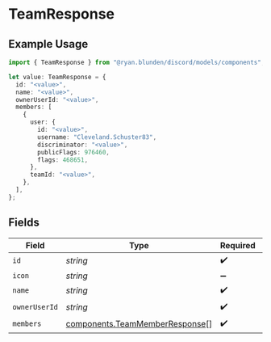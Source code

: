 # TeamResponse

## Example Usage

```typescript
import { TeamResponse } from "@ryan.blunden/discord/models/components";

let value: TeamResponse = {
  id: "<value>",
  name: "<value>",
  ownerUserId: "<value>",
  members: [
    {
      user: {
        id: "<value>",
        username: "Cleveland.Schuster83",
        discriminator: "<value>",
        publicFlags: 976460,
        flags: 468651,
      },
      teamId: "<value>",
    },
  ],
};
```

## Fields

| Field                                                                            | Type                                                                             | Required                                                                         | Description                                                                      |
| -------------------------------------------------------------------------------- | -------------------------------------------------------------------------------- | -------------------------------------------------------------------------------- | -------------------------------------------------------------------------------- |
| `id`                                                                             | *string*                                                                         | :heavy_check_mark:                                                               | N/A                                                                              |
| `icon`                                                                           | *string*                                                                         | :heavy_minus_sign:                                                               | N/A                                                                              |
| `name`                                                                           | *string*                                                                         | :heavy_check_mark:                                                               | N/A                                                                              |
| `ownerUserId`                                                                    | *string*                                                                         | :heavy_check_mark:                                                               | N/A                                                                              |
| `members`                                                                        | [components.TeamMemberResponse](../../models/components/teammemberresponse.md)[] | :heavy_check_mark:                                                               | N/A                                                                              |